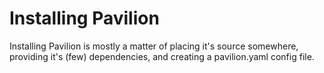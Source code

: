 # Installing Pavilion

Installing Pavilion is mostly a matter of placing it's source somewhere, 
providing it's (few) dependencies, and creating a pavilion.yaml config file.

##